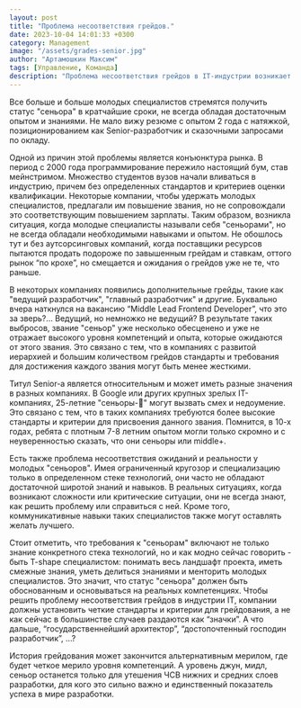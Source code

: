```yaml
---
layout: post
title: "Проблема несоответствия грейдов."
date: 2023-10-04 14:01:33 +0300
category: Management
image: "/assets/grades-senior.jpg"
author: "Артамошкин Максим"
tags: [Управление, Команда]
description: "Проблема несоответствия грейдов в IT-индустрии возникает из-за отсутствия стандартов и критериев оценки квалификации. Молодые специалисты стремятся получить статус "сеньора" без достаточного опыта, а некоторые компании предлагают повышение звания без соответствующего повышения зарплаты. В результате, звание "сеньор" обесценивается и не отражает высокого уровня компетенций. Требования к "сеньорам" должны включать не только знание конкретного стека технологий, но и широту знаний, коммуникативные навыки и способность делиться знаниями. Для решения проблемы, компании должны установить четкие стандарты и критерии для грейдования."
---
```

Все больше и больше молодых специалистов стремятся получить статус "сеньора" в кратчайшие сроки, не всегда обладая достаточным опытом и знаниями. Не мало вижу резюме с опытом 2 года с натяжкой, позиционированием как Senior-разработчик и сказочными запросами по окладу.
<!-- more -->
Одной из причин этой проблемы является конъюнктура рынка. В период с 2000 года программирование пережило настоящий бум, став мейнстримом. Множество студентов вузов начали вливаться в индустрию, причем без определенных стандартов и критериев оценки квалификации. Некоторые компании, чтобы удержать молодых специалистов, предлагали им повышение звания, но не сопровождали это соответствующим повышением зарплаты. Таким образом, возникла ситуация, когда молодые специалисты называли себя "сеньорами", но не всегда обладали необходимыми навыками и опытом. Не обошлось тут и без аутсорсинговых компаний, когда поставщики ресурсов пытаются продать подороже по завышенным грейдам и ставкам, оттого рынок “по крохе”, но смещается и ожидания о грейдов уже не те, что раньше.

В некоторых компаниях появились дополнительные грейды, такие как "ведущий разработчик", "главный разработчик" и другие. Буквально вчера наткнулся на вакансию “Middle Lead Frontend Developer”, что это за зверь?… Ведущий, но немножко не ведущий? В результате таких выбросов, звание "сеньор" уже несколько обесценено и уже не отражает высокого уровня компетенций и опыта, которые ожидаются от этого звания. Это связано с тем, что в компаниях с развитой иерархией и большим количеством грейдов стандарты и требования для достижения каждого звания могут быть менее жесткими.

Титул Senior-a является относительным и может иметь разные значения в разных компаниях. В Google или других крупных зрелых IT-компаниях, 25-летние "сеньоры-🍅" могут вызвать смех и недоумение. Это связано с тем, что в таких компаниях требуются более высокие стандарты и критерии для присвоения данного звания. Помнится, в 10-х годах, ребята с плотным 7-8 летним опытом могли только скромно и с неуверенностью сказать, что они сеньоры или middle+.

Есть также проблема несоответствия ожиданий и реальности у молодых "сеньоров". Имея ограниченный кругозор и специализацию только в определенном стеке технологий, они часто не обладают достаточной широтой знаний и навыков. В реальных ситуациях, когда возникают сложности или критические ситуации, они не всегда знают, как решить проблему или справиться с ней. Кроме того, коммуникативные навыки таких специалистов также могут оставлять желать лучшего.

Стоит отметить, что требования к "сеньорам" включают не только знание конкретного стека технологий, но и как модно сейчас говорить - быть T-shape специалистом: понимать весь ландшафт проекта, иметь смежные знания, уметь делиться знаниями и менторить молодых специалистов. Это значит, что статус "сеньора" должен быть обоснованным и основываться на реальных компетенциях.
Чтобы решить проблему несоответствия грейдов в индустрии IT, компании должны установить четкие стандарты и критерии для грейдования, а не как сейчас в большинстве случаев раздаются как “значки”.
А что дальше, “государственнейший архитектор”, “достопочтенный господин разработчик”, …?

История грейдования может закончится альтернативным мерилом, где будет четкое мерило уровня компетенций. А уровень джун, мидл, сеньор останется только для утешения ЧСВ нижних и средних слоев разработки, для кого это сильно важно и единственный показатель успеха в мире разработки.
